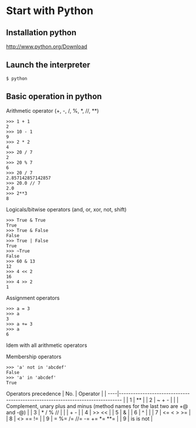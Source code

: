 Start with Python
===

Installation python
---
http://www.python.org/Download

Launch the interpreter
---
```
$ python
```

Basic operation in python
---
Arithmetic operator (+, -, /, %, *, //, **)
```
>>> 1 + 1
2
>>> 10 - 1
9
>>> 2 * 2
4
>>> 20 / 7
2
>>> 20 % 7
6
>>> 20 / 7
2.857142857142857
>>> 20.0 // 7
2.0
>>> 2**3
8
```
Logicals/bitwise operators (and, or, xor, not, shift)
```
>>> True & True
True
>>> True & False
False
>>> True | False
True
>>> ~True
False
>>> 60 & 13
12 
>>> 4 << 2
16
>>> 4 >> 2
1
```
Assignment operators
```
>>> a = 3
>>> a
3
>>> a += 3
>>> a
6
```
Idem with all arithmetic operators

Membership operators
```
>>> 'a' not in 'abcdef'
False
>>> 'a' in 'abcdef'
True
```

Operators precedence
| No. | Operator                                                                       |
| ----|------------------------------------------------------------------------------- |
| 1   | **                                                                             |
| 2   | ~ + -                                                                          |
|     | Complement, unary plus and minus (method names for the last two are +@ and -@) |
| 3   | * / % //                                                                       |
|     | + -                                                                            |
| 4   | >> <<                                                                          |
| 5   | &                                                                              |
| 6   | ^ |                                                                            |
| 7   | <= < > >=                                                                      |
| 8   | <> == !=                                                                       |
| 9   | = %= /= //= -= += *= **=                                                       |
| 9   | is is not                                                                      |

